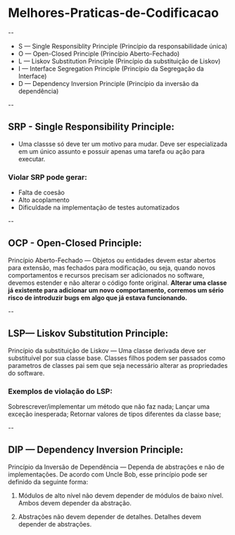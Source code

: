 # Melhores-Praticas-de-Codificacao

--

- S — Single Responsiblity Principle (Princípio da responsabilidade única)
- O — Open-Closed Principle (Princípio Aberto-Fechado)
- L — Liskov Substitution Principle (Princípio da substituição de Liskov)
- I — Interface Segregation Principle (Princípio da Segregação da Interface)
- D — Dependency Inversion Principle (Princípio da inversão da dependência)

--
## SRP - Single Responsibility Principle:
- Uma classse só deve ter um motivo para mudar. Deve ser especializada em um único assunto e possuir apenas uma tarefa ou ação para executar.
### Violar SRP pode gerar:
- Falta de coesão
- Alto acoplamento
- Dificuldade na implementação de testes automatizados

--
## OCP - Open-Closed Principle:
Princípio Aberto-Fechado — Objetos ou entidades devem estar abertos para extensão, mas fechados para modificação, ou seja, quando novos comportamentos e recursos precisam ser adicionados no software, devemos estender e não alterar o código fonte original. **Alterar uma classe já existente para adicionar um novo comportamento, corremos um sério risco de introduzir bugs em algo que já estava funcionando.**

--
## LSP— Liskov Substitution Principle:
Princípio da substituição de Liskov — Uma classe derivada deve ser substituível por sua classe base.
Classes filhos podem ser passados como parametros de classes pai sem que seja necessário alterar as propriedades do software.

### Exemplos de violação do LSP:
Sobrescrever/implementar um método que não faz nada;
Lançar uma exceção inesperada;
Retornar valores de tipos diferentes da classe base;

--
## DIP — Dependency Inversion Principle:
Princípio da Inversão de Dependência — Dependa de abstrações e não de implementações.
De acordo com Uncle Bob, esse princípio pode ser definido da seguinte forma:

1. Módulos de alto nível não devem depender de módulos de baixo nível. Ambos devem depender da abstração.

2. Abstrações não devem depender de detalhes. Detalhes devem depender de abstrações.
